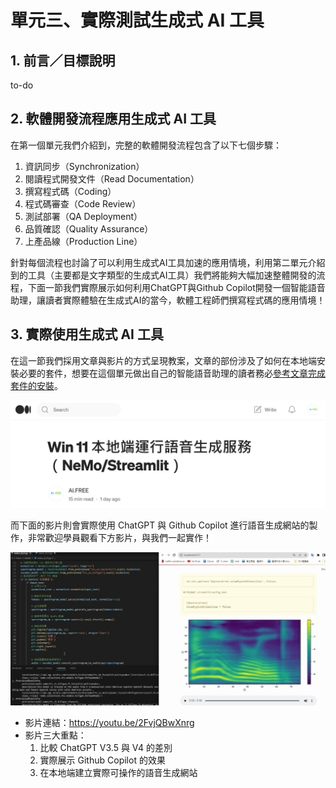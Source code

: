 # 單元三、實際測試生成式 AI 工具

## 1. 前言／目標說明
to-do

## 2. 軟體開發流程應用生成式 AI 工具
在第一個單元我們介紹到，完整的軟體開發流程包含了以下七個步驟：
1. 資訊同步（Synchronization）
2. 閱讀程式開發文件（Read Documentation）
3. 撰寫程式碼（Coding）
4. 程式碼審查（Code Review）
5. 測試部署（QA Deployment）
6. 品質確認（Quality Assurance）
7. 上產品線（Production Line）

針對每個流程也討論了可以利用生成式AI工具加速的應用情境，利用第二單元介紹到的工具（主要都是文字類型的生成式AI工具）我們將能夠大幅加速整體開發的流程，下面一節我們實際展示如何利用ChatGPT與Github Copilot開發一個智能語音助理，讓讀者實際體驗在生成式AI的當今，軟體工程師們撰寫程式碼的應用情境！

## 3. 實際使用生成式 AI 工具
在這一節我們採用文章與影片的方式呈現教案，文章的部份涉及了如何在本地端安裝必要的套件，想要在這個單元做出自己的智能語音助理的讀者務必[參考文章完成套件的安裝](https://medium.com/p/624498e800f4)。

<div align=center>
<img src="https://github.com/AI-FREE-Team/Generative-AI-Industrial-Case-Study/blob/main/%E6%95%99%E6%A1%884%EF%BC%9A%E7%A8%8B%E5%BC%8F%E7%94%9F%E6%88%90%E8%88%87%E8%BC%94%E5%8A%A9/pics/unit3/pic1.NemoStreamlit.png" width="600px">
</div>

而下面的影片則會實際使用 ChatGPT 與 Github Copilot 進行語音生成網站的製作，非常歡迎學員觀看下方影片，與我們一起實作！
<div align=center>
<img src="https://github.com/AI-FREE-Team/Generative-AI-Industrial-Case-Study/blob/main/%E6%95%99%E6%A1%884%EF%BC%9A%E7%A8%8B%E5%BC%8F%E7%94%9F%E6%88%90%E8%88%87%E8%BC%94%E5%8A%A9/pics/unit3/pic1.videopreview.png" width="600px">
</div>

* 影片連結：https://youtu.be/2FvjQBwXnrg
* 影片三大重點：
    1. 比較 ChatGPT V3.5 與 V4 的差別
    2. 實際展示 Github Copilot 的效果
    3. 在本地端建立實際可操作的語音生成網站